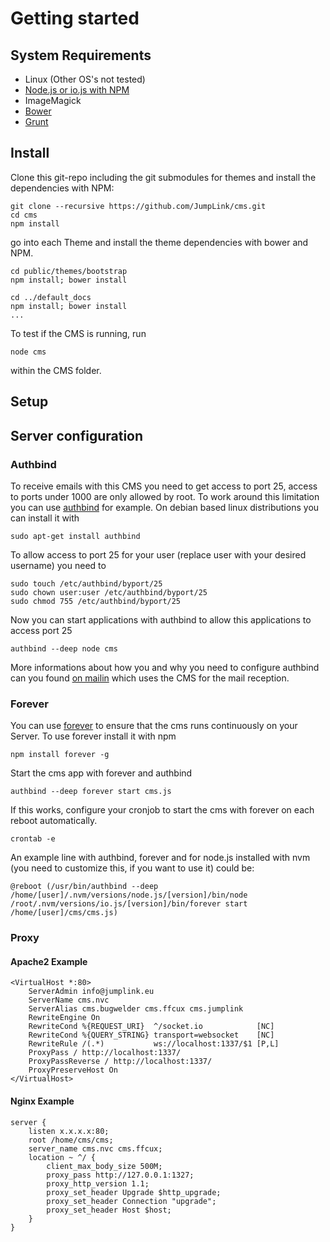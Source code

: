 # Getting started

## System Requirements
* Linux (Other OS's not tested)
* [Node.js or io.js with NPM](https://github.com/creationix/nvm)
* ImageMagick
* [Bower](http://bower.io/)
* [Grunt](http://gruntjs.com/)

## Install

Clone this git-repo including the git submodules for themes and install the dependencies with NPM:

    git clone --recursive https://github.com/JumpLink/cms.git
    cd cms
    npm install

go into each Theme and install the theme dependencies with bower and NPM.

    cd public/themes/bootstrap
    npm install; bower install
    
    cd ../default_docs
    npm install; bower install
    ...

To test if the CMS is running, run

    node cms
    
within the CMS folder.

## Setup

## Server configuration

### Authbind

To receive emails with this CMS you need to get access to port 25, access to ports under 1000 are only allowed by root. To work around this limitation you can use [authbind](https://www.debian-administration.org/article/386/Running_network_services_as_a_non-root_user.) for example. On debian based linux distributions you can install it with

    sudo apt-get install authbind
    
To allow access to port 25 for your user (replace user with your desired username) you need to
    
    sudo touch /etc/authbind/byport/25
    sudo chown user:user /etc/authbind/byport/25
    sudo chmod 755 /etc/authbind/byport/25
    
Now you can start applications with authbind to allow this applications to access port 25

    authbind --deep node cms
    
More informations about how you and why you need to configure authbind can you found [on mailin](https://github.com/Flolagale/mailin) which uses the CMS for the mail reception.

### Forever
You can use [forever](https://github.com/foreverjs/forever) to ensure that the cms runs continuously on your Server. To use forever install it with npm

    npm install forever -g
    
Start the cms app with forever and authbind

    authbind --deep forever start cms.js

If this works, configure your cronjob to start the cms with forever on each reboot automatically.

    crontab -e
    
An example line with authbind, forever and for node.js installed with nvm (you need to customize this, if you want to use it) could be:

    @reboot (/usr/bin/authbind --deep /home/[user]/.nvm/versions/node.js/[version]/bin/node /root/.nvm/versions/io.js/[version]/bin/forever start /home/[user]/cms/cms.js)

### Proxy

#### Apache2 Example

    <VirtualHost *:80>
        ServerAdmin info@jumplink.eu
        ServerName cms.nvc
        ServerAlias cms.bugwelder cms.ffcux cms.jumplink
        RewriteEngine On
        RewriteCond %{REQUEST_URI}  ^/socket.io            [NC]
        RewriteCond %{QUERY_STRING} transport=websocket    [NC]
        RewriteRule /(.*)           ws://localhost:1337/$1 [P,L]
        ProxyPass / http://localhost:1337/
        ProxyPassReverse / http://localhost:1337/
        ProxyPreserveHost On
    </VirtualHost>

#### Nginx Example

    server {
        listen x.x.x.x:80;
        root /home/cms/cms;
        server_name cms.nvc cms.ffcux;
        location ~ ^/ {
            client_max_body_size 500M;
            proxy_pass http://127.0.0.1:1327;
            proxy_http_version 1.1;
            proxy_set_header Upgrade $http_upgrade;
            proxy_set_header Connection "upgrade";
            proxy_set_header Host $host;
        }
    }
